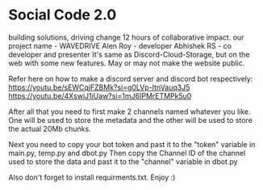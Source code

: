 # Social Code 2.0
building solutions, driving change 12 hours of collaborative impact.
our project name - WAVEDRIVE
Alen Roy - developer
Abhishek RS - co developer and presenter
It's same as Discord-Cloud-Storage, but on the web with some new features. May or may not make the website public.

Refer here on how to make a discord server and discord bot respectively:
https://youtu.be/sEWCqjFZBMk?si=g0LVp-ItnVauq3J5
https://youtu.be/4XswiJ1iUaw?si=1mJ6IPMrETMPk5u0

After all that you need to first make 2 channels named whatever you like. One will be used to store the metadata and the other will be used to store the actual 20Mb chunks.

Next you need to copy your bot token and past it to the "token" variable in main.py, temp.py and dbot.py
Then copy the Channel ID of the channel used to store the data and past it to the "channel" variable in dbot.py

Also don't forget to install requirments.txt.
Enjoy :)

